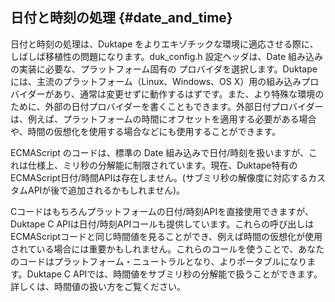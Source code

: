 
## 日付と時刻の処理 {#date_and_time}

日付と時刻の処理は、Duktape をよりエキゾチックな環境に適応させる際に、しばしば移植性の問題になります。duk_config.h 設定ヘッダは、Date 組み込みの実装に必要な、プラットフォーム固有の プロバイダを選択します。Duktapeには、主流のプラットフォーム（Linux、Windows、OS X）用の組み込みプロバイダーがあり、通常は変更せずに動作するはずです。また、より特殊な環境のために、外部の日付プロバイダーを書くこともできます。外部日付プロバイダーは、例えば、プラットフォームの時間にオフセットを適用する必要がある場合や、時間の仮想化を使用する場合などにも使用することができます。

ECMAScript のコードは、標準の Date 組み込みで日付/時刻を扱いますが、これは仕様上、ミリ秒の分解能に制限されています。現在、Duktape特有のECMAScript日付/時間APIは存在しません。(サブミリ秒の解像度に対応するカスタムAPIが後で追加されるかもしれません)。

Cコードはもちろんプラットフォームの日付/時刻APIを直接使用できますが、Duktape C APIは日付/時刻APIコールも提供しています。これらの呼び出しはECMAScriptコードと同じ時間値を見ることができ、例えば時間の仮想化が使用されている場合には重要かもしれません。これらのコールを使うことで、あなたのコードはプラットフォーム・ニュートラルとなり、よりポータブルになります。Duktape C APIでは、時間値をサブミリ秒の分解能で扱うことができます。詳しくは、時間値の扱い方をご覧ください。
